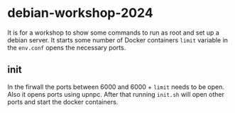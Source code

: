 # debian-workshop-2024

It is for a workshop to show some commands to run as root and set up a debian server. It starts some number of Docker containers `limit` variable in the `env.conf` opens the necessary ports.

## init

In the firwall the ports between 6000 and 6000 + `limit` needs to be open. Also it opens ports using upnpc. After that running `init.sh` will open other ports and start the docker containers.
